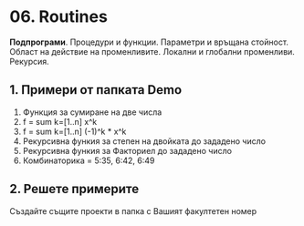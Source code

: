 # 06. Routines
**Подпрограми**. Процедури и функции. Параметри и връщана стойност. Област на действие на променливите. Локални и глобални променливи. Рекурсия.

## 1. Примери от папката Demo
1. Функция за сумиране на две числа
2. f = sum k=[1..n] x^k
3. f = sum k=[1..n] (-1)^k * x^k
4. Рекурсивна функия за степен на двойката до зададено число
5. Рекурсивна функия за Факториел до зададено число
6. Комбинаторика = 5:35, 6:42, 6:49

## 2. Решете примерите
Създайте същите проекти в папка с Вашият факултетен номер